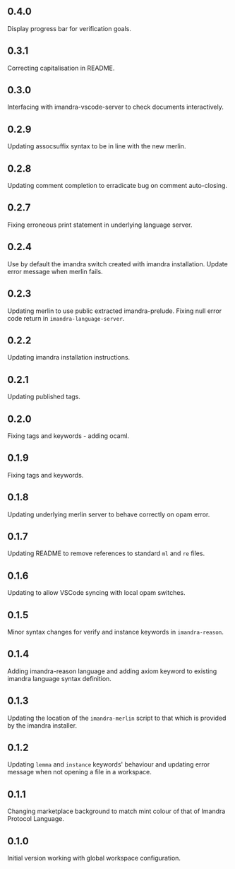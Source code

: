 ## 0.4.0

Display progress bar for verification goals.

## 0.3.1

Correcting capitalisation in README.

## 0.3.0

Interfacing with imandra-vscode-server to check documents interactively.

## 0.2.9

Updating assocsuffix syntax to be in line with the new merlin.

## 0.2.8

Updating comment completion to erradicate bug on comment auto-closing. 

## 0.2.7

Fixing erroneous print statement in underlying language server.

## 0.2.4

Use by default the imandra switch created with imandra installation. Update error message when merlin fails.

## 0.2.3

Updating merlin to use public extracted imandra-prelude.
Fixing null error code return in `imandra-language-server`.

## 0.2.2

Updating imandra installation instructions.

## 0.2.1

Updating published tags.

## 0.2.0

Fixing tags and keywords - adding ocaml.

## 0.1.9

Fixing tags and keywords.

## 0.1.8

Updating underlying merlin server to behave correctly on opam error.

## 0.1.7

Updating README to remove references to standard `ml` and `re` files.

## 0.1.6

Updating to allow VSCode syncing with local opam switches.

## 0.1.5

Minor syntax changes for verify and instance keywords in `imandra-reason`.

## 0.1.4

Adding imandra-reason language and adding axiom keyword to existing imandra language syntax definition.

## 0.1.3

Updating the location of the `imandra-merlin` script to that which is provided by the imandra installer.

## 0.1.2

Updating `lemma` and `instance` keywords' behaviour and updating error message when not opening a file in a workspace.

## 0.1.1

Changing marketplace background to match mint colour of that of Imandra Protocol Language.

## 0.1.0

Initial version working with global workspace configuration.
